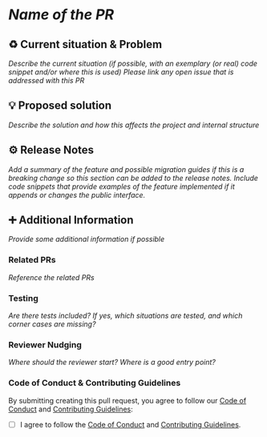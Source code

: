 <!--

This source file is part of the Stanford Biodesign for Digital Health open-source project

SPDX-FileCopyrightText: 2022 Stanford University and the project authors (see CONTRIBUTORS.md)

SPDX-License-Identifier: MIT

-->

# *Name of the PR*

## :recycle: Current situation & Problem
*Describe the current situation (if possible, with an exemplary (or real) code snippet and/or where this is used)*
*Please link any open issue that is addressed with this PR*

## :bulb: Proposed solution
*Describe the solution and how this affects the project and internal structure*

## :gear: Release Notes 
*Add a summary of the feature and possible migration guides if this is a breaking change so this section can be added to the release notes.*
*Include code snippets that provide examples of the feature implemented if it appends or changes the public interface.*

## :heavy_plus_sign: Additional Information
*Provide some additional information if possible*

### Related PRs
*Reference the related PRs*

### Testing
*Are there tests included? If yes, which situations are tested, and which corner cases are missing?*

### Reviewer Nudging
*Where should the reviewer start? Where is a good entry point?*

### Code of Conduct & Contributing Guidelines 

By submitting creating this pull request, you agree to follow our [Code of Conduct](https://github.com/StanfordBDHG/.github/blob/main/CODE_OF_CONDUCT.md) and [Contributing Guidelines](https://github.com/StanfordBDHG/.github/blob/main/CONTRIBUTING.md):
- [ ] I agree to follow the [Code of Conduct](https://github.com/StanfordBDHG/.github/blob/main/CODE_OF_CONDUCT.md) and [Contributing Guidelines](https://github.com/StanfordBDHG/.github/blob/main/CONTRIBUTING.md).

